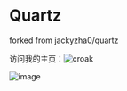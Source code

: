 # Quartz

forked from jackyzha0/quartz


访问我的主页：![croak](https://www.krohk.com)

![image](https://user-images.githubusercontent.com/10447318/215308301-f2d22052-5116-4c21-9ed1-12a9fa8ea680.png)
